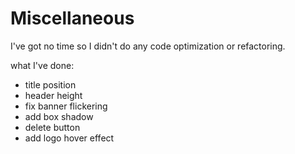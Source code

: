 # Miscellaneous

I've got no time so I didn't do any code optimization or refactoring.

what I've done:

* title position
* header height
* fix banner flickering
* add box shadow
* delete button
* add logo hover effect
